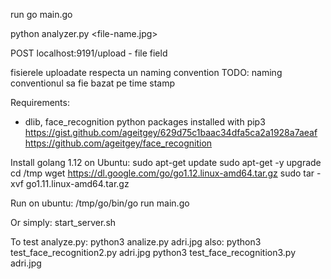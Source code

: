 run go main.go

python analyzer.py <file-name.jpg>

POST localhost:9191/upload - file field

fisierele uploadate respecta un naming convention
TODO: naming conventionul sa fie bazat pe time stamp

Requirements:
- dlib, face_recognition python packages installed with pip3
https://gist.github.com/ageitgey/629d75c1baac34dfa5ca2a1928a7aeaf
https://github.com/ageitgey/face_recognition

Install golang 1.12 on Ubuntu:
sudo apt-get update
sudo apt-get -y upgrade
cd /tmp
wget https://dl.google.com/go/go1.12.linux-amd64.tar.gz
sudo tar -xvf go1.11.linux-amd64.tar.gz

Run on ubuntu:
/tmp/go/bin/go run main.go

Or simply:
start_server.sh

To test analyze.py:
python3 analize.py adri.jpg
also:
python3 test_face_recognition2.py adri.jpg
python3 test_face_recognition3.py adri.jpg
